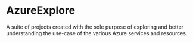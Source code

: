 # AzureExplore
A suite of projects created with the sole purpose of exploring and better understanding the use-case of the various Azure services and resources.
